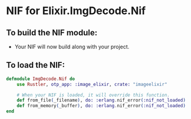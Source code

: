 # NIF for Elixir.ImgDecode.Nif

## To build the NIF module:

- Your NIF will now build along with your project.

## To load the NIF:

```elixir
defmodule ImgDecode.Nif do
    use Rustler, otp_app: :image_elixir, crate: "imageelixir"

    # When your NIF is loaded, it will override this function.
    def from_file(_filename), do: :erlang.nif_error(:nif_not_loaded)
    def from_memory(_buffer), do: :erlang.nif_error(:nif_not_loaded)
end
```


